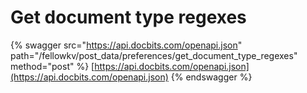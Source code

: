 # Get document type regexes

{% swagger src="https://api.docbits.com/openapi.json" path="/fellowkv/post_data/preferences/get_document_type_regexes" method="post" %}
[https://api.docbits.com/openapi.json](https://api.docbits.com/openapi.json)
{% endswagger %}

